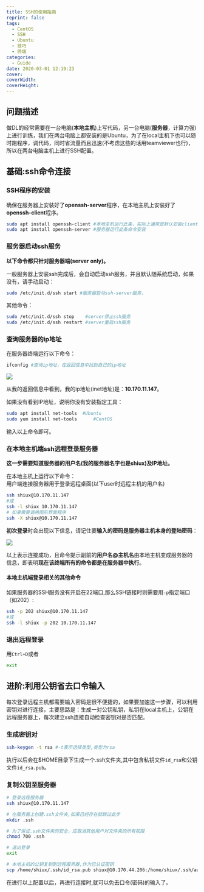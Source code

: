 ```yaml
---
title: SSH的使用指南
reprint: false
tags:
  - CentOS
  - SSH
  - Ubuntu
  - 技巧
  - 终端
categories:
  - Guide
date: 2020-03-01 12:19:23
cover:
coverWidth:
coverHeight:
---
```

## 问题描述

做DL的经常需要在一台电脑(**本地主机**)上写代码，另一台电脑(**服务器**，计算力强)上进行训练，我们在两台电脑上都安装的是Ubuntu，为了在local主机下也可以随时跑程序，调代码，同时省流量而且迅速(不考虑这些的话用teamviewer也行)，所以在两台电脑主机上进行SSH配置。

## 基础:ssh命令连接

### SSH程序的安装

确保在服务器上安装好了**openssh-server**程序，在本地主机上安装好了**openssh-client**程序。

```bash
sudo apt install openssh-client #本地主机运行此条，实际上通常是默认安装client端程序的
sudo apt install openssh-server #服务器运行此条命令安装
```

### 服务器启动ssh服务

**以下命令都只针对服务器端(server only)。**

一般服务器上安装ssh完成后，会自动启动ssh服务，并且默认随系统启动，如果没有，请手动启动：

```bash
sudo /etc/init.d/ssh start #服务器启动ssh-server服务，
```

其他命令：

```bash
sudo /etc/init.d/ssh stop    #server停止ssh服务
sudo /etc/init.d/ssh restart #server重启ssh服务
```

### 查询服务器的ip地址

在服务器终端运行以下命令：

```bash
ifconfig #查询ip地址，在返回信息中找到自己的ip地址
```

![](https://i.loli.net/2020/03/01/jVMUrk3xSJ5OEYI.jpg)

从我的返回信息中看到，我的ip地址(inet地址)是：**10.170.11.147**。

如果没有看到IP地址，说明你没有安装指定工具：

```bash
sudo apt install net-tools  #Ubuntu
sudo yum install net-tools      #CentOS
```

输入以上命令即可。

### 在本地主机端ssh远程登录服务器

**这一步需要知道服务器的用户名(我的服务器名字也是shiux)及IP地址。**

在本地主机上运行以下命令：  
用户端连接服务器用于登录远程桌面(以下user时远程主机的用户名)

```bash
ssh shiux@10.170.11.147
#或
ssh -l shiux 10.170.11.147
# 如果需要调用图形界面程序
ssh -X shiux@10.170.11.147
```

**初次登录**时会出现以下信息，请记住要**输入的密码是服务器主机本身的登陆密码**：

![](https://i.loli.net/2020/03/01/QaO2VL5AhkJSE8b.jpg)

以上表示连接成功，且命令提示副前的**用户名@主机名**由本地主机变成服务器的信息，即表明**现在该终端所有的命令都是在服务器中执行**。

#### 本地主机端登录相关的其他命令

如果服务器的SSH服务没有开启在22端口,那么SSH链接时则需要用`-p`指定端口（如202）:

```bash
ssh -p 202 shiux@10.170.11.147
#或
ssh -l shiux -p 202 10.170.11.147
```

### 退出远程登录

用`Ctrl+D`或者

```bash
exit
```

## 进阶:利用公钥省去口令输入

每次登录远程主机都需要输入密码是很不便捷的，如果要加速这一步骤，可以利用密钥对进行连接，主要思路是：生成一对公钥私钥，私钥在local主机上，公钥在远程服务器上，每次建立ssh连接自动检查密钥对是否匹配。

### 生成密钥对

```bash
ssh-keygen -t rsa #-t表示选择类型,类型为rsa
```

执行以后会在$HOME目录下生成一个.ssh文件夹,其中包含私钥文件`id_rsa`和公钥文件`id_rsa.pub`。

### 复制公钥至服务器

```bash
# 登录远程服务器
ssh shiux@10.170.11.147 

# 在服务器上创建.ssh文件夹,如果已经存在就跳过此步
mkdir .ssh 

# 为了保证.ssh文件夹的安全，应取消其他用户对文件夹的所有权限
chmod 700 .ssh

# 退出登录
exit

# 本地主机的公钥复制到远程服务器,作为已认证密钥
scp /home/shiux/.ssh/id_rsa.pub shiux@10.170.44.206:/home/shiux/.ssh/authorized_keys
```

在进行以上配置以后，再进行连接时,就可以免去口令(密码)的输入了。
